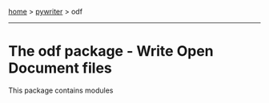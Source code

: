 [home](index) > [pywriter](pywriter) > odf

- - -

# The odf package - Write Open Document files

This package contains modules